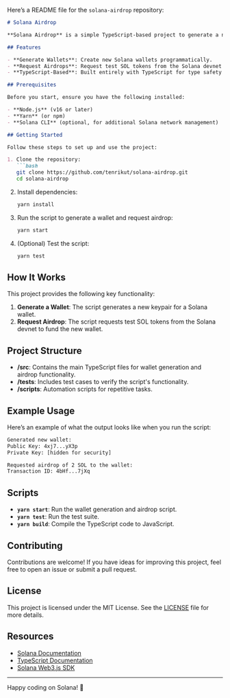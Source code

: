 Here’s a README file for the `solana-airdrop` repository:

```markdown
# Solana Airdrop

**Solana Airdrop** is a simple TypeScript-based project to generate a new wallet and request airdrops on the [Solana blockchain](https://solana.com/). This project serves as a starting point for developers who want to work with Solana wallets and explore its ecosystem.

## Features

- **Generate Wallets**: Create new Solana wallets programmatically.
- **Request Airdrops**: Request test SOL tokens from the Solana devnet for experimentation.
- **TypeScript-Based**: Built entirely with TypeScript for type safety and modern JavaScript features.

## Prerequisites

Before you start, ensure you have the following installed:

- **Node.js** (v16 or later)
- **Yarn** (or npm)
- **Solana CLI** (optional, for additional Solana network management)

## Getting Started

Follow these steps to set up and use the project:

1. Clone the repository:
   ```bash
   git clone https://github.com/tenrikut/solana-airdrop.git
   cd solana-airdrop
   ```

2. Install dependencies:
   ```bash
   yarn install
   ```

3. Run the script to generate a wallet and request airdrop:
   ```bash
   yarn start
   ```

4. (Optional) Test the script:
   ```bash
   yarn test
   ```

## How It Works

This project provides the following key functionality:

1. **Generate a Wallet**: The script generates a new keypair for a Solana wallet.
2. **Request Airdrop**: The script requests test SOL tokens from the Solana devnet to fund the new wallet.

## Project Structure

- **/src**: Contains the main TypeScript files for wallet generation and airdrop functionality.
- **/tests**: Includes test cases to verify the script's functionality.
- **/scripts**: Automation scripts for repetitive tasks.

## Example Usage

Here’s an example of what the output looks like when you run the script:

```bash
Generated new wallet:
Public Key: 4xj7...yX3p
Private Key: [hidden for security]

Requested airdrop of 2 SOL to the wallet:
Transaction ID: 4bHf...7jXq
```

## Scripts

- **`yarn start`**: Run the wallet generation and airdrop script.
- **`yarn test`**: Run the test suite.
- **`yarn build`**: Compile the TypeScript code to JavaScript.

## Contributing

Contributions are welcome! If you have ideas for improving this project, feel free to open an issue or submit a pull request.

## License

This project is licensed under the MIT License. See the [LICENSE](LICENSE) file for more details.

## Resources

- [Solana Documentation](https://docs.solana.com/)
- [TypeScript Documentation](https://www.typescriptlang.org/)
- [Solana Web3.js SDK](https://solana-labs.github.io/solana-web3.js/)

---

Happy coding on Solana! 🚀
```
